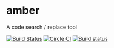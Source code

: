 # amber
A code search / replace tool

[![Build Status](https://travis-ci.org/dalance/amber.svg?branch=master)](https://travis-ci.org/dalance/amber)
[![Circle CI](https://circleci.com/gh/dalance/amber.svg?style=svg)](https://circleci.com/gh/dalance/amber)
[![Build status](https://ci.appveyor.com/api/projects/status/o9n724jsag41gcre?svg=true)](https://ci.appveyor.com/project/dalance/amber)
